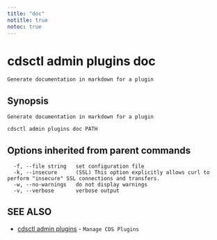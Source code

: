 ```yaml
---
title: "doc"
notitle: true
notoc: true
---
```

# cdsctl admin plugins doc

`Generate documentation in markdown for a plugin`

## Synopsis

`Generate documentation in markdown for a plugin`

```
cdsctl admin plugins doc PATH
```

## Options inherited from parent commands

```
  -f, --file string   set configuration file
  -k, --insecure      (SSL) This option explicitly allows curl to perform "insecure" SSL connections and transfers.
  -w, --no-warnings   do not display warnings
  -v, --verbose       verbose output
```

## SEE ALSO

* [cdsctl admin plugins](/docs/components/cdsctl/admin/plugins/)	 - `Manage CDS Plugins`

